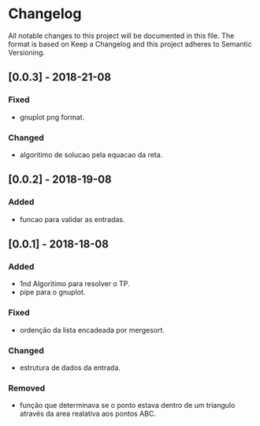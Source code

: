 # Changelog

All notable changes to this project will be documented in this file.
The format is based on Keep a Changelog and this project adheres to Semantic Versioning.

## [0.0.3] - 2018-21-08

### Fixed

* gnuplot png format.

### Changed

* algoritimo de solucao pela equacao da reta.

## [0.0.2] - 2018-19-08

### Added

* funcao para validar as entradas.

## [0.0.1] - 2018-18-08

### Added

* 1nd Algoritimo para resolver o TP.
* pipe para o gnuplot.

### Fixed

* ordenção da lista encadeada por mergesort.

### Changed

* estrutura de dados da entrada.

### Removed

* função que determinava se o ponto estava dentro de um triangulo através da area realativa aos pontos ABC.
